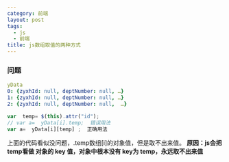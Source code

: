 ```yaml
---
category: 前端
layout: post
tags:
  - js
  - 前端
title: js数组取值的两种方式
---
```


### 问题
```yaml
yData
0: {zyxhId: null, deptNumber: null, …}
1: {zyxhId: null, deptNumber: null, …}
2: {zyxhId: null, deptNumber: null,  …}

```
```js
var  temp= $(this).attr("id");
// var a=  yData[i].temp;  错误用法
var a=  yData[i][temp] ;  正确用法
```
上面的代码看似没问题，.temp数组[i]的对象值，但是取不出来值。
**原因：js会把temp看做 对象的 key 值，对象中根本没有 key为 temp，永远取不出来值**

